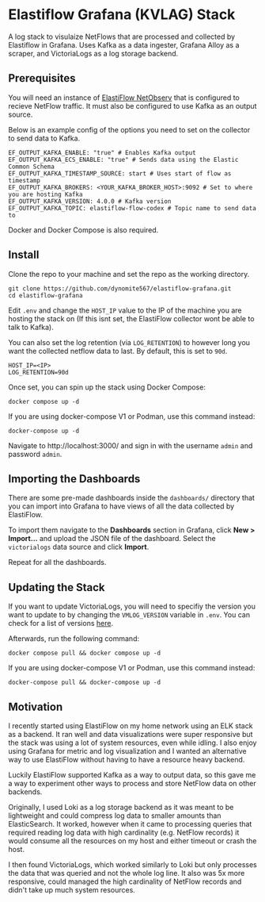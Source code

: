 # Elastiflow Grafana (KVLAG) Stack

A log stack to visulaize NetFlows that are processed and collected by Elastiflow in Grafana. Uses Kafka as a data ingester, Grafana Alloy as a scraper, and VictoriaLogs as a log storage backend.

## Prerequisites

You will need an instance of [ElastiFlow NetObserv](https://docs.elastiflow.com/docs/flowcoll/introduction) that is configured to recieve NetFlow traffic. It must also be configured to use Kafka as an output source.

Below is an example config of the options you need to set on the collector to send data to Kafka.
```
EF_OUTPUT_KAFKA_ENABLE: "true" # Enables Kafka output
EF_OUTPUT_KAFKA_ECS_ENABLE: "true" # Sends data using the Elastic Common Schema
EF_OUTPUT_KAFKA_TIMESTAMP_SOURCE: start # Uses start of flow as timestamp
EF_OUTPUT_KAFKA_BROKERS: <YOUR_KAFKA_BROKER_HOST>:9092 # Set to where you are hosting Kafka
EF_OUTPUT_KAFKA_VERSION: 4.0.0 # Kafka version
EF_OUTPUT_KAFKA_TOPIC: elastiflow-flow-codex # Topic name to send data to
```

Docker and Docker Compose is also required.

## Install

Clone the repo to your machine and set the repo as the working directory.
```
git clone https://github.com/dynomite567/elastiflow-grafana.git
cd elastiflow-grafana
```

Edit `.env` and change the `HOST_IP` value to the IP of the machine you are hosting the stack on (If this isnt set, the ElastiFlow collector wont be able to talk to Kafka).

You can also set the log retention (via `LOG_RETENTION`) to however long you want the collected netflow data to last. By default, this is set to `90d`.
```
HOST_IP=<IP>
LOG_RETENTION=90d
```

Once set, you can spin up the stack using Docker Compose:
```
docker compose up -d
```
If you are using docker-compose V1 or Podman, use this command instead:
```
docker-compose up -d
```
Navigate to http://localhost:3000/ and sign in with the username `admin` and password `admin`.

## Importing the Dashboards
There are some pre-made dashboards inside the `dashboards/` directory that you can import into Grafana to have views of all the data collected by ElastiFlow.

To import them navigate to the **Dashboards** section in Grafana, click **New > Import...** and upload the JSON file of the dashboard. Select the ``victorialogs`` data source and click **Import**.

Repeat for all the dashboards.

## Updating the Stack
If you want to update VictoriaLogs, you will need to specifiy the version you want to update to by changing the ``VMLOG_VERSION`` variable in ``.env``. You can check for a list of versions [here](https://hub.docker.com/r/victoriametrics/victoria-logs/tags).

Afterwards, run the following command:
```
docker compose pull && docker compose up -d
```

If you are using docker-compose V1 or Podman, use this command instead:
```
docker-compose pull && docker-compose up -d
```

## Motivation
I recently started using ElastiFlow on my home network using an ELK stack as a backend. It ran well and data visualizations were super responsive but the stack was using a lot of system resources, even while idling. I also enjoy using Grafana for metric and log visualization and I wanted an alternative way to use ElastiFlow without having to have a resource heavy backend.

Luckily ElastiFlow supported Kafka as a way to output data, so this gave me a way to experiment other ways to process and store NetFlow data on other backends.

Originally, I used Loki as a log storage backend as it was meant to be lightweight and could compress log data to smaller amounts than ElasticSearch. It worked, however when it came to processing queries that required reading log data with high cardinality (e.g. NetFlow records) it would consume all the resources on my host and either timeout or crash the host.

I then found VictoriaLogs, which worked similarly to Loki but only processes the data that was queried and not the whole log line. It also was 5x more responsive, could managed the high cardinality of NetFlow records and didn't take up much system resources.
